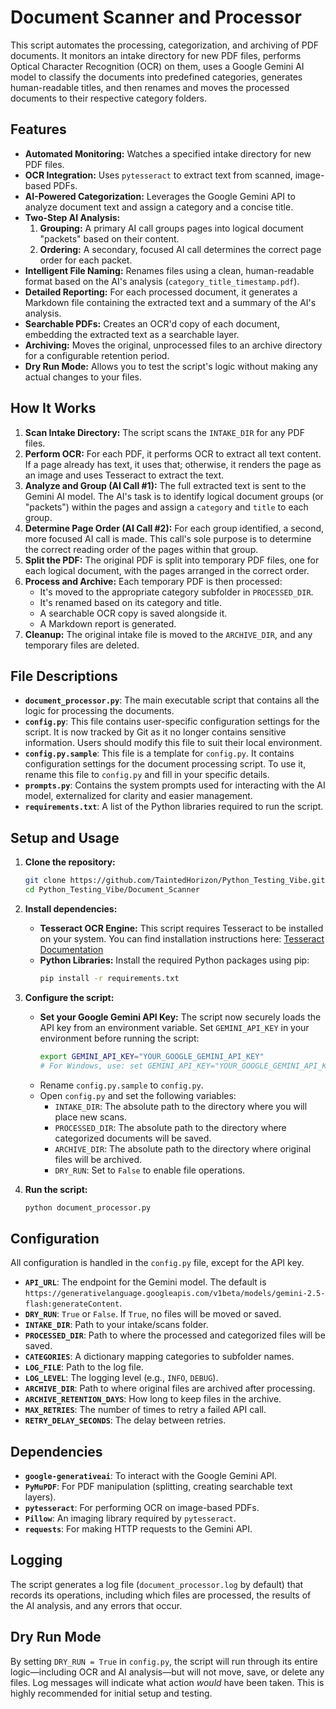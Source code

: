 # Document Scanner and Processor

This script automates the processing, categorization, and archiving of PDF documents. It monitors an intake directory for new PDF files, performs Optical Character Recognition (OCR) on them, uses a Google Gemini AI model to classify the documents into predefined categories, generates human-readable titles, and then renames and moves the processed documents to their respective category folders.

## Features

*   **Automated Monitoring:** Watches a specified intake directory for new PDF files.
*   **OCR Integration:** Uses `pytesseract` to extract text from scanned, image-based PDFs.
*   **AI-Powered Categorization:** Leverages the Google Gemini API to analyze document text and assign a category and a concise title.
*   **Two-Step AI Analysis:**
    1.  **Grouping:** A primary AI call groups pages into logical document "packets" based on their content.
    2.  **Ordering:** A secondary, focused AI call determines the correct page order for each packet.
*   **Intelligent File Naming:** Renames files using a clean, human-readable format based on the AI's analysis (`category_title_timestamp.pdf`).
*   **Detailed Reporting:** For each processed document, it generates a Markdown file containing the extracted text and a summary of the AI's analysis.
*   **Searchable PDFs:** Creates an OCR'd copy of each document, embedding the extracted text as a searchable layer.
*   **Archiving:** Moves the original, unprocessed files to an archive directory for a configurable retention period.
*   **Dry Run Mode:** Allows you to test the script's logic without making any actual changes to your files.

## How It Works

1.  **Scan Intake Directory:** The script scans the `INTAKE_DIR` for any PDF files.
2.  **Perform OCR:** For each PDF, it performs OCR to extract all text content. If a page already has text, it uses that; otherwise, it renders the page as an image and uses Tesseract to extract the text.
3.  **Analyze and Group (AI Call #1):** The full extracted text is sent to the Gemini AI model. The AI's task is to identify logical document groups (or "packets") within the pages and assign a `category` and `title` to each group.
4.  **Determine Page Order (AI Call #2):** For each group identified, a second, more focused AI call is made. This call's sole purpose is to determine the correct reading order of the pages within that group.
5.  **Split the PDF:** The original PDF is split into temporary PDF files, one for each logical document, with the pages arranged in the correct order.
6.  **Process and Archive:** Each temporary PDF is then processed:
    *   It's moved to the appropriate category subfolder in `PROCESSED_DIR`.
    *   It's renamed based on its category and title.
    *   A searchable OCR copy is saved alongside it.
    *   A Markdown report is generated.
7.  **Cleanup:** The original intake file is moved to the `ARCHIVE_DIR`, and any temporary files are deleted.

## File Descriptions

*   **`document_processor.py`**: The main executable script that contains all the logic for processing the documents.
*   **`config.py`**: This file contains user-specific configuration settings for the script. It is now tracked by Git as it no longer contains sensitive information. Users should modify this file to suit their local environment.
*   **`config.py.sample`**: This file is a template for `config.py`. It contains configuration settings for the document processing script. To use it, rename this file to `config.py` and fill in your specific details.
*   **`prompts.py`**: Contains the system prompts used for interacting with the AI model, externalized for clarity and easier management.
*   **`requirements.txt`**: A list of the Python libraries required to run the script.

## Setup and Usage

1.  **Clone the repository:**
    ```bash
    git clone https://github.com/TaintedHorizon/Python_Testing_Vibe.git
    cd Python_Testing_Vibe/Document_Scanner
    ```

2.  **Install dependencies:**
    *   **Tesseract OCR Engine:** This script requires Tesseract to be installed on your system. You can find installation instructions here: [Tesseract Documentation](https://tesseract-ocr.github.io/tessdoc/Installation.html)
    *   **Python Libraries:** Install the required Python packages using pip:
        ```bash
        pip install -r requirements.txt
        ```

3.  **Configure the script:**
    *   **Set your Google Gemini API Key:** The script now securely loads the API key from an environment variable. Set `GEMINI_API_KEY` in your environment before running the script:
        ```bash
        export GEMINI_API_KEY="YOUR_GOOGLE_GEMINI_API_KEY"
        # For Windows, use: set GEMINI_API_KEY="YOUR_GOOGLE_GEMINI_API_KEY"
        ```
    *   Rename `config.py.sample` to `config.py`.
    *   Open `config.py` and set the following variables:
        *   `INTAKE_DIR`: The absolute path to the directory where you will place new scans.
        *   `PROCESSED_DIR`: The absolute path to the directory where categorized documents will be saved.
        *   `ARCHIVE_DIR`: The absolute path to the directory where original files will be archived.
        *   `DRY_RUN`: Set to `False` to enable file operations.

4.  **Run the script:**
    ```bash
    python document_processor.py
    ```

## Configuration

All configuration is handled in the `config.py` file, except for the API key.

*   **`API_URL`**: The endpoint for the Gemini model. The default is `https://generativelanguage.googleapis.com/v1beta/models/gemini-2.5-flash:generateContent`.
*   **`DRY_RUN`**: `True` or `False`. If `True`, no files will be moved or saved.
*   **`INTAKE_DIR`**: Path to your intake/scans folder.
*   **`PROCESSED_DIR`**: Path to where the processed and categorized files will be saved.
*   **`CATEGORIES`**: A dictionary mapping categories to subfolder names.
*   **`LOG_FILE`**: Path to the log file.
*   **`LOG_LEVEL`**: The logging level (e.g., `INFO`, `DEBUG`).
*   **`ARCHIVE_DIR`**: Path to where original files are archived after processing.
*   **`ARCHIVE_RETENTION_DAYS`**: How long to keep files in the archive.
*   **`MAX_RETRIES`**: The number of times to retry a failed API call.
*   **`RETRY_DELAY_SECONDS`**: The delay between retries.

## Dependencies

*   **`google-generativeai`**: To interact with the Google Gemini API.
*   **`PyMuPDF`**: For PDF manipulation (splitting, creating searchable text layers).
*   **`pytesseract`**: For performing OCR on image-based PDFs.
*   **`Pillow`**: An imaging library required by `pytesseract`.
*   **`requests`**: For making HTTP requests to the Gemini API.

## Logging

The script generates a log file (`document_processor.log` by default) that records its operations, including which files are processed, the results of the AI analysis, and any errors that occur.

## Dry Run Mode

By setting `DRY_RUN = True` in `config.py`, the script will run through its entire logic—including OCR and AI analysis—but will not move, save, or delete any files. Log messages will indicate what action *would* have been taken. This is highly recommended for initial setup and testing.